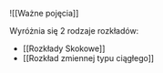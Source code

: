 ![[Ważne pojęcia]]

Wyróżnia się 2 rodzaje rozkładów:
- [[Rozkłady Skokowe]]
- [[Rozkład zmiennej typu ciągłego]]